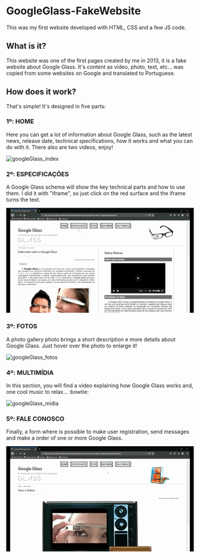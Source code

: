 # GoogleGlass-FakeWebsite
This was my first website developed with HTML, CSS and a few JS code.

## What is it?
This website was one of the first pages created by me in 2013, it is a fake website about Google Glass. 
It's content as video, photo, text, etc... was copied from some websites on Google and translated to Portuguese.

## How does it work?
That's simple! It's designed in five parts:

### 1º: HOME
Here you can get a lot of information about Google Glass, such as the latest news, release date, technical specifications, how it works and what you can do with it. There also are two videos, enjoy!  

![googleGlass_index](https://github.com/renanbernardelli/GoogleGlass-FakeWebsite/blob/master/gifs/googleGlass_index.gif)

### 2º: ESPECIFICAÇÕES
A Google Glass schema will show the key technical parts and how to use them. I did it with "iframe", so just click on the red surface and the iframe turns the text.

![googleGlass_specs](https://github.com/renanbernardelli/GoogleGlass-FakeWebsite/blob/master/gifs/googleGlass_specs.gif)

### 3º: FOTOS
A photo gallery photo brings a short description e more details about Google Glass. Just hover over the photo to enlarge it!

![googleGlass_fotos](https://github.com/renanbernardelli/GoogleGlass-FakeWebsite/blob/master/gifs/googleGlass_fotos.gif)

### 4º: MULTIMÍDIA
In this section, you will find a video explaining how Google Glass works and, one cool music to relax... :bowtie:

![googleGlass_midia](https://github.com/renanbernardelli/GoogleGlass-FakeWebsite/blob/master/gifs/googleGlass_midia.gif)

### 5º: FALE CONOSCO
Finally, a form where is possible to make user registration, send messages and make a order of one or more Google Glass.

![googleGlass_contato](https://github.com/renanbernardelli/GoogleGlass-FakeWebsite/blob/master/gifs/googleGlass_contato.gif)
